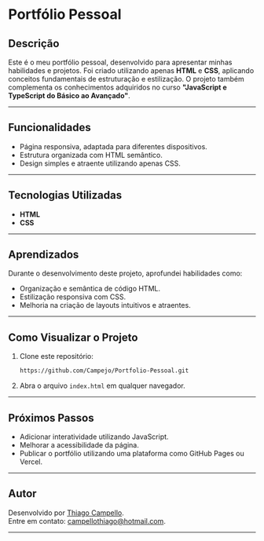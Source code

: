 # **Portfólio Pessoal**

## **Descrição**  
Este é o meu portfólio pessoal, desenvolvido para apresentar minhas habilidades e projetos. Foi criado utilizando apenas **HTML** e **CSS**, aplicando conceitos fundamentais de estruturação e estilização. O projeto também complementa os conhecimentos adquiridos no curso **"JavaScript e TypeScript do Básico ao Avançado"**.

---

## **Funcionalidades**  
- Página responsiva, adaptada para diferentes dispositivos.  
- Estrutura organizada com HTML semântico.  
- Design simples e atraente utilizando apenas CSS.  

---

## **Tecnologias Utilizadas**  
- **HTML**  
- **CSS**  

---

## **Aprendizados**  
Durante o desenvolvimento deste projeto, aprofundei habilidades como:  
- Organização e semântica de código HTML.  
- Estilização responsiva com CSS.  
- Melhoria na criação de layouts intuitivos e atraentes.  

---

## **Como Visualizar o Projeto**  
1. Clone este repositório:  
   ```bash
   https://github.com/Campejo/Portfolio-Pessoal.git
   ```
2. Abra o arquivo `index.html` em qualquer navegador.

---

## **Próximos Passos**  
- Adicionar interatividade utilizando JavaScript.  
- Melhorar a acessibilidade da página.  
- Publicar o portfólio utilizando uma plataforma como GitHub Pages ou Vercel.  

---

## **Autor**  
Desenvolvido por [Thiago Campello](https://github.com/Campejo).  
Entre em contato: [campellothiago@hotmail.com](mailto:campellothiago@hotmail.com).  

---
